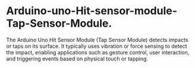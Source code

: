 # Arduino-uno-Hit-sensor-module-Tap-Sensor-Module.
The Arduino Uno Hit Sensor Module (Tap Sensor Module) detects impacts or taps on its surface. It typically uses vibration or force sensing to detect the impact, enabling applications such as gesture control, user interaction, and triggering events based on physical touch or tapping.
